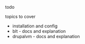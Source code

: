 todo

topics to cover

* installation and config 
* blt - docs and explanation
* drupalvm - docs and explanation 
